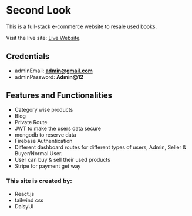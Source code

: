 # Second Look
This is a full-stack e-commerce website to resale used books.

Visit the live site: [Live Website](https://second-look-1e813.firebaseapp.com/).

## Credentials
* adminEmail: **admin@gmail.com**
* adminPassword: **Admin@12**



## Features and Functionalities
* Category wise products
* Blog
* Private Route
* JWT to make the users data secure
* mongodb to reserve data
* Firebase Authentication
* Different dashboard routes for different types of users, Admin, Seller & Buyer/Normal User.
* User can buy & sell their used products
* Stripe for payment get way


### This site is created by:
* React.js
* tailwind css
* DaisyUI
